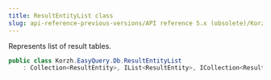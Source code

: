 ```yaml
---
title: ResultEntityList class
slug: api-reference-previous-versions/API reference 5.x (obsolete)/Korzh.EasyQuery.Db namespace/resultentitylist-class
---
```



Represents list of result tables.
```csharp
public class Korzh.EasyQuery.Db.ResultEntityList
    : Collection<ResultEntity>, IList<ResultEntity>, ICollection<ResultEntity>, IEnumerable<ResultEntity>, IEnumerable, IList, ICollection, IReadOnlyList<ResultEntity>, IReadOnlyCollection<ResultEntity>

```